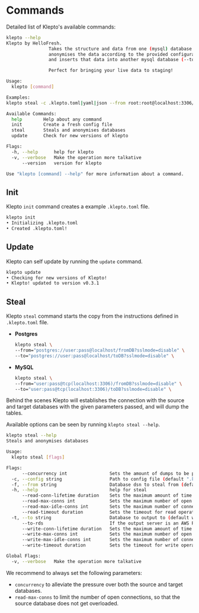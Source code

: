 # Commands

Detailed list of Klepto's available commands:

```sh
klepto --help
Klepto by HelloFresh.
                Takes the structure and data from one (mysql) database (--from),
                anonymises the data according to the provided configuration file,
                and inserts that data into another mysql database (--to).

                Perfect for bringing your live data to staging!

Usage:
  klepto [command]

Examples:
klepto steal -c .klepto.toml|yaml|json --from root:root@localhost:3306/fromDb --to root:root@localhost:3306/toDb

Available Commands:
  help        Help about any command
  init        Create a fresh config file
  steal       Steals and anonymises databases
  update      Check for new versions of klepto

Flags:
  -h, --help      help for klepto
  -v, --verbose   Make the operation more talkative
      --version   version for klepto

Use "klepto [command] --help" for more information about a command.
```

## Init

Klepto `init` command creates a example `.klepto.toml` file.

```sh
klepto init
• Initializing .klepto.toml
• Created .klepto.toml!    
```

## Update

Klepto can self update by running the `update` command.

```sh
klepto update
• Checking for new versions of Klepto!
• Klepto! updated to version v0.3.1
```

## Steal

Klepto `steal` command starts the copy from the instructions defined in `.klepto.toml` file.

- **Postgres**

  ```sh
  klepto steal \
  --from="postgres://user:pass@localhost/fromDB?sslmode=disable" \
  --to="postgres://user:pass@localhost/toDB?sslmode=disable" \
  ```

- **MySQL**

  ```sh
  klepto steal \
  --from="user:pass@tcp(localhost:3306)/fromDB?sslmode=disable" \
  --to="user:pass@tcp(localhost:3306)/toDB?sslmode=disable" \
  ```

Behind the scenes Klepto will establishes the connection with the source and target databases with the given parameters passed, and will dump the tables.

Available options can be seen by running `klepto steal --help`.

```sh
klepto steal --help
Steals and anonymises databases

Usage:
  klepto steal [flags]

Flags:
      --concurrency int                Sets the amount of dumps to be performed concurrently (default 12)
  -c, --config string                  Path to config file (default ".klepto.toml")
  -f, --from string                    Database dsn to steal from (default "mysql://root:root@tcp(localhost:3306)/klepto")
  -h, --help                           help for steal
      --read-conn-lifetime duration    Sets the maximum amount of time a connection may be reused on the read database
      --read-max-conns int             Sets the maximum number of open connections to the read database (default 5)
      --read-max-idle-conns int        Sets the maximum number of connections in the idle connection pool for the read database
      --read-timeout duration          Sets the timeout for read operations (default 5m0s)
  -t, --to string                      Database to output to (default writes to stdOut) (default "os://stdout/")
      --to-rds                         If the output server is an AWS RDS server
      --write-conn-lifetime duration   Sets the maximum amount of time a connection may be reused on the write database
      --write-max-conns int            Sets the maximum number of open connections to the write database (default 5)
      --write-max-idle-conns int       Sets the maximum number of connections in the idle connection pool for the write database
      --write-timeout duration         Sets the timeout for write operations (default 30s)

Global Flags:
  -v, --verbose   Make the operation more talkative
```

We recommend to always set the following parameters:

- `concurrency` to alleviate the pressure over both the source and target databases.
- `read-max-conns` to limit the number of open connections, so that the source database does not get overloaded.
